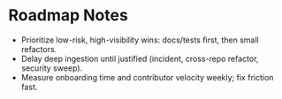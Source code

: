 # Roadmap Notes
- Prioritize low-risk, high-visibility wins: docs/tests first, then small refactors.
- Delay deep ingestion until justified (incident, cross-repo refactor, security sweep).
- Measure onboarding time and contributor velocity weekly; fix friction fast.

